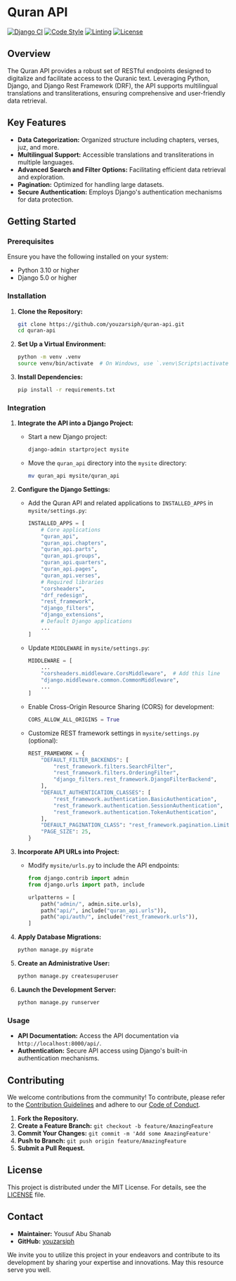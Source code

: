 # Quran API

[![Django CI](https://github.com/youzarsiph/quran-api/actions/workflows/django.yml/badge.svg)](https://github.com/youzarsiph/quran-api/actions/workflows/django.yml)
[![Code Style](https://github.com/youzarsiph/quran-api/actions/workflows/black.yml/badge.svg)](https://github.com/youzarsiph/quran-api/actions/workflows/black.yml)
[![Linting](https://github.com/youzarsiph/quran-api/actions/workflows/ruff.yml/badge.svg)](https://github.com/youzarsiph/quran-api/actions/workflows/ruff.yml)
[![License](https://img.shields.io/badge/License-MIT-blue.svg)](https://opensource.org/licenses/MIT)

## Overview

The Quran API provides a robust set of RESTful endpoints designed to digitalize and facilitate access to the Quranic text. Leveraging Python, Django, and Django Rest Framework (DRF), the API supports multilingual translations and transliterations, ensuring comprehensive and user-friendly data retrieval.

## Key Features

- **Data Categorization:** Organized structure including chapters, verses, juz, and more.
- **Multilingual Support:** Accessible translations and transliterations in multiple languages.
- **Advanced Search and Filter Options:** Facilitating efficient data retrieval and exploration.
- **Pagination:** Optimized for handling large datasets.
- **Secure Authentication:** Employs Django's authentication mechanisms for data protection.

## Getting Started

### Prerequisites

Ensure you have the following installed on your system:

- Python 3.10 or higher
- Django 5.0 or higher

### Installation

1. **Clone the Repository:**

   ```bash
   git clone https://github.com/youzarsiph/quran-api.git
   cd quran-api
   ```

2. **Set Up a Virtual Environment:**

   ```bash
   python -m venv .venv
   source venv/bin/activate  # On Windows, use `.venv\Scripts\activate`
   ```

3. **Install Dependencies:**

   ```bash
   pip install -r requirements.txt
   ```

### Integration

1. **Integrate the API into a Django Project:**

   - Start a new Django project:

     ```bash
     django-admin startproject mysite
     ```

   - Move the `quran_api` directory into the `mysite` directory:

     ```bash
     mv quran_api mysite/quran_api
     ```

2. **Configure the Django Settings:**

   - Add the Quran API and related applications to `INSTALLED_APPS` in `mysite/settings.py`:

     ```python
     INSTALLED_APPS = [
         # Core applications
         "quran_api",
         "quran_api.chapters",
         "quran_api.parts",
         "quran_api.groups",
         "quran_api.quarters",
         "quran_api.pages",
         "quran_api.verses",
         # Required libraries
         "corsheaders",
         "drf_redesign",
         "rest_framework",
         "django_filters",
         "django_extensions",
         # Default Django applications
         ...
     ]
     ```

   - Update `MIDDLEWARE` in `mysite/settings.py`:

     ```python
     MIDDLEWARE = [
         ...
         "corsheaders.middleware.CorsMiddleware",  # Add this line
         "django.middleware.common.CommonMiddleware",
         ...
     ]
     ```

   - Enable Cross-Origin Resource Sharing (CORS) for development:

     ```python
     CORS_ALLOW_ALL_ORIGINS = True
     ```

   - Customize REST framework settings in `mysite/settings.py` (optional):

     ```python
     REST_FRAMEWORK = {
         "DEFAULT_FILTER_BACKENDS": [
             "rest_framework.filters.SearchFilter",
             "rest_framework.filters.OrderingFilter",
             "django_filters.rest_framework.DjangoFilterBackend",
         ],
         "DEFAULT_AUTHENTICATION_CLASSES": [
             "rest_framework.authentication.BasicAuthentication",
             "rest_framework.authentication.SessionAuthentication",
             "rest_framework.authentication.TokenAuthentication",
         ],
         "DEFAULT_PAGINATION_CLASS": "rest_framework.pagination.LimitOffsetPagination",
         "PAGE_SIZE": 25,
     }
     ```

3. **Incorporate API URLs into Project:**

   - Modify `mysite/urls.py` to include the API endpoints:

     ```python
     from django.contrib import admin
     from django.urls import path, include

     urlpatterns = [
         path("admin/", admin.site.urls),
         path("api/", include("quran_api.urls")),
         path("api/auth/", include("rest_framework.urls")),
     ]
     ```

4. **Apply Database Migrations:**

   ```bash
   python manage.py migrate
   ```

5. **Create an Administrative User:**

   ```bash
   python manage.py createsuperuser
   ```

6. **Launch the Development Server:**

   ```bash
   python manage.py runserver
   ```

### Usage

- **API Documentation:** Access the API documentation via `http://localhost:8000/api/`.
- **Authentication:** Secure API access using Django's built-in authentication mechanisms.

## Contributing

We welcome contributions from the community! To contribute, please refer to the [Contribution Guidelines](CONTRIBUTING.md) and adhere to our [Code of Conduct](CODE_OF_CONDUCT.md).

1. **Fork the Repository.**
2. **Create a Feature Branch:** `git checkout -b feature/AmazingFeature`
3. **Commit Your Changes:** `git commit -m 'Add some AmazingFeature'`
4. **Push to Branch:** `git push origin feature/AmazingFeature`
5. **Submit a Pull Request.**

## License

This project is distributed under the MIT License. For details, see the [LICENSE](LICENSE) file.

## Contact

- **Maintainer:** Yousuf Abu Shanab
- **GitHub:** [youzarsiph](https://github.com/youzarsiph)

We invite you to utilize this project in your endeavors and contribute to its development by sharing your expertise and innovations. May this resource serve you well.
